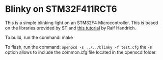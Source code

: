 # Blinky on STM32F411RCT6

This is a simple blinking light on an STM32F4 Microcontroller. This is based on the libraries provided by ST and [this tutorial](http://ralfhandrich.de/wp/?p=7) by Ralf Handrich.

To build, run the command: make

To flash, run the command: `openocd -s ../../blinky -f test.cfg`
the -s option allows to include the common.cfg file located in the openocd folder.

